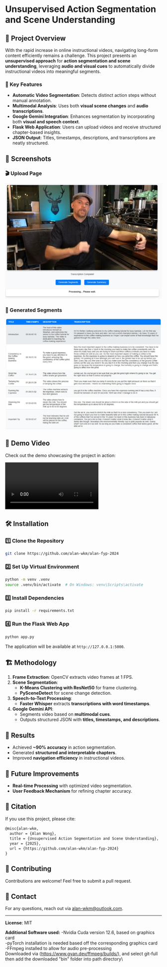 # Unsupervised Action Segmentation and Scene Understanding

## 🚀 Project Overview
With the rapid increase in online instructional videos, navigating long-form content efficiently remains a challenge. This project presents an **unsupervised approach** for **action segmentation and scene understanding**, leveraging **audio and visual cues** to automatically divide instructional videos into meaningful segments.

### 🔹 Key Features
- **Automatic Video Segmentation**: Detects distinct action steps without manual annotation.
- **Multimodal Analysis**: Uses both **visual scene changes** and **audio transcriptions**.
- **Google Gemini Integration**: Enhances segmentation by incorporating both **visual and speech context**.
- **Flask Web Application**: Users can upload videos and receive structured chapter-based insights.
- **JSON Output**: Titles, timestamps, descriptions, and transcriptions are neatly structured.

## 📸 Screenshots
### 🎬 Upload Page
![Upload Page](static/assets/Flask_Upload.JPG)
### 📑 Generated Segments
![Segments](static/assets/Flask_Segments.JPG)

## 🎥 Demo Video
Check out the demo showcasing the project in action:

![Demo Video](static/assets/Demo.mp4)

## 🛠️ Installation
### 1️⃣ Clone the Repository
```bash
git clone https://github.com/alan-wkm/alan-fyp-2024
```

### 2️⃣ Set Up Virtual Environment
```bash
python -m venv .venv
source .venv/bin/activate  # On Windows: venv\Scripts\activate
```

### 3️⃣ Install Dependencies
```bash
pip install -r requirements.txt
```

### 4️⃣ Run the Flask Web App
```bash
python app.py
```
The application will be available at `http://127.0.0.1:5000`.

## 🏗️ Methodology
1. **Frame Extraction**: OpenCV extracts video frames at 1 FPS.
2. **Scene Segmentation**:
   - **K-Means Clustering with ResNet50** for frame clustering.
   - **PySceneDetect** for scene change detection.
3. **Speech-to-Text Processing**:
   - **Faster Whisper** extracts **transcriptions with word timestamps**.
4. **Google Gemini API**:
   - Segments video based on **multimodal cues**.
   - Outputs structured JSON with **titles, timestamps, and descriptions**.

## 📌 Results
- Achieved **~90% accuracy** in action segmentation.
- Generated **structured and interpretable chapters**.
- Improved **navigation efficiency** in instructional videos.

## 🚀 Future Improvements
- **Real-time Processing** with optimized video segmentation.
- **User Feedback Mechanism** for refining chapter accuracy.

## 📜 Citation
If you use this project, please cite:
```
@misc{alan-wkm,
  author = {Alan Wong},
  title = {Unsupervised Action Segmentation and Scene Understanding},
  year = {2025},
  url = {https://github.com/alan-wkm/alan-fyp-2024}
}
```

## 🤝 Contributing
Contributions are welcome! Feel free to submit a pull request.

## 📧 Contact
For any questions, reach out via [alan-wkm@outlook.com](mailto:alan-wkm@outlook.com).

---
**License**: MIT


**Additional Software used:**
-Nvidia Cuda version 12.6, based on graphics card\
-pyTorch installation is needed based off the corresponding graphics card\
-FFmpeg installed to allow for audio pre-processing\
Downloaded via (https://www.gyan.dev/ffmpeg/builds/), and select git-full then add the downloaded "bin" folder into path directory\